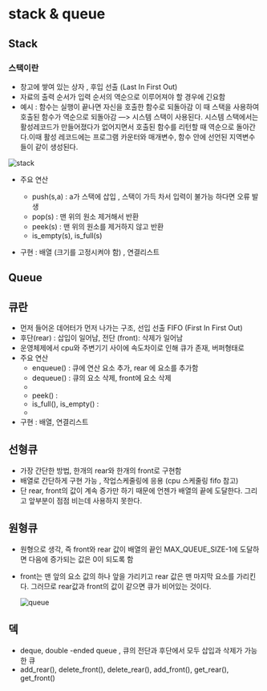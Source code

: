 # stack & queue

## Stack

### 스택이란

- 창고에 쌓여 있는 상자 , 후입 선출 (Last In First Out)
- 자료의 출력 순서가 입력 순서의 역순으로 이루어져야 할 경우에 긴요함
- 예시 : 함수는 실행이 끝나면 자신을 호출한 함수로 되돌아감 이 때 스택을 사용하여 호출된 함수가 역순으로 되돌아감 —> 시스템 스택이 사용된다. 시스템 스택에서는 활성레코드가 만들어졌다가 없어지면서 호출된 함수를 리턴할 때 역순으로 돌아간다.이때 활성 레코드에는 프로그램 카운터와 매개변수, 함수 안에 선언된 지역변수들이 같이 생성된다.

![stack](https://user-images.githubusercontent.com/46683113/172124605-4f590836-8c6c-4a62-8c10-60f680edbb24.jpeg)

- 주요 연산
    - push(s,a) : a가 스택에 삽입 , 스택이 가득 차서 입력이 불가능 하다면 오류 발생
    - pop(s) : 맨 위의 원소 제거해서 반환
    - peek(s) : 맨 위의 원소를 제거하지 않고 반환
    - is_empty(s), is_full(s)
    
- 구현 : 배열 (크기를 고정시켜야 함)  , 연결리스트

## Queue

## 큐란

- 먼저 들어온 데어터가 먼저 나가는 구조, 선입 선출 FIFO (First In First Out)
- 후단(rear) : 삽입이 일어남, 전단 (front): 삭제가 일어남
- 운영체제에서 cpu와 주변기기 사이에 속도차이로 인해 큐가 존재, 버퍼형태로
- 주요 연산
    - enqueue() : 큐에 연산 요소 추가, rear 에 요소를 추가함
    - dequeue() : 큐의 요소 삭제, front에 요소 삭제
    - 
    - peek() :
    - is_full(), is_empty() :
    - 
- 구현 : 배열, 연결리스트

## 선형큐

- 가장 간단한 방법, 한개의 rear와 한개의 front로 구현함
- 배열로 간단하게 구현 가능 , 작업스케줄링에 응용 (cpu 스케줄링 fifo 참고)
- 단 rear, front의 값이 계속 증가만 하기 때문에 언젠가 배열의 끝에 도달한다. 그리고 앞부분이 점점 비는데 사용하지 못한다.

## 원형큐

- 원형으로 생각, 즉 front와 rear 값이 배열의 끝인 MAX_QUEUE_SIZE-1에 도달하면 다음에 증가되는 값은 0이 되도록 함
- front는 맨 앞의 요소 값의 하나 앞을 가리키고 rear 값은 맨 마지막 요소를 가리킨다. 그러므로 rear값과 front의 값이 같으면 큐가 비어있는 것이다.
    
    ![queue](https://user-images.githubusercontent.com/46683113/172124688-8d7a6fcc-ccd5-4eb1-8043-9c97e63bd788.jpeg)

    

## 덱

- deque, double -ended queue , 큐의 전단과 후단에서 모두 삽입과 삭제가 가능한 큐
- add_rear(), delete_front(), delete_rear(), add_front(), get_rear(), get_front()

##